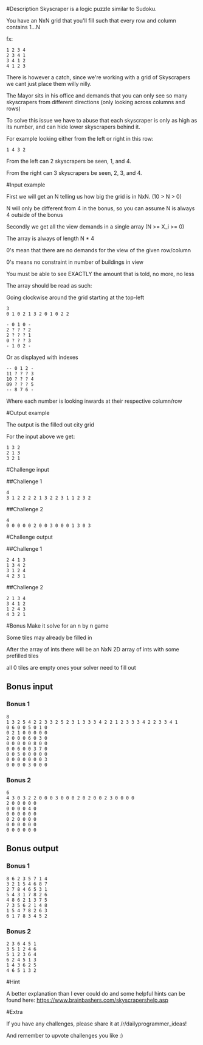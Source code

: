 #Description
Skyscraper is a logic puzzle similar to Sudoku.

You have an NxN grid that you'll fill such that every row and column contains 1...N

fx:

    1 2 3 4
    2 3 4 1
    3 4 1 2
    4 1 2 3
	
There is however a catch, since we're working with a grid of Skyscrapers we cant just place them willy nilly.

The Mayor sits in his office and demands that you can only see so many skyscrapers from different directions (only looking across columns and rows)

To solve this issue we have to abuse that each skyscraper is only as high as its number, and can hide lower skyscrapers behind it.

For example looking either from the left or right in this row:
 
    1 4 3 2

From the left can 2 skyscrapers be seen, 1, and 4.

From the right can 3 skyscrapers be seen, 2, 3, and 4.

#Input example

First we will get an N telling us how big the grid is in NxN. (10 > N > 0)

N will only be different from 4 in the bonus, so you can assume N is always 4 outside of the bonus

Secondly we get all the view demands in a single array (N >= X_i >= 0)

The array is always of length N * 4

0's mean that there are no demands for the view of the given row/column

0's means no constraint in number of buildings in view

You must be able to see EXACTLY the amount that is told, no more, no less

The array should be read as such:

Going clockwise around the grid starting at the top-left

    3
    0 1 0 2 1 3 2 0 1 0 2 2

    - 0 1 0 -
    2 ? ? ? 2
    2 ? ? ? 1
    0 ? ? ? 3
    - 1 0 2 -

Or as displayed with indexes

    -- 0 1 2 -
    11 ? ? ? 3
    10 ? ? ? 4
    09 ? ? ? 5
    -- 8 7 6 -
	
Where each number is looking inwards at their respective column/row

#Output example

The output is the filled out city grid

For the input above we get:

    1 3 2
    2 1 3
    3 2 1

#Challenge input

##Challenge 1

    4
    3 1 2 2 2 2 1 3 2 2 3 1 1 2 3 2

##Challenge 2

    4
    0 0 0 0 0 2 0 0 3 0 0 0 1 3 0 3

#Challenge output

##Challenge 1
    
    2 4 1 3
    1 3 4 2
    3 1 2 4
    4 2 3 1

##Challenge 2

    2 1 3 4
    3 4 1 2
    1 2 4 3
    4 3 2 1

#Bonus
Make it solve for an n by n game

Some tiles may already be filled in

After the array of ints there will be an NxN 2D array of ints with some prefilled tiles

all 0 tiles are empty ones your solver need to fill out

## Bonus input

### Bonus 1

    8
    1 3 2 5 4 2 2 3 3 2 5 2 3 1 3 3 3 4 2 2 1 2 3 3 3 4 2 2 3 3 4 1
    0 6 0 0 5 0 1 0
    0 2 1 0 0 0 0 0
    2 0 0 0 6 0 3 0
    0 0 0 0 0 8 0 0
    0 0 6 0 0 3 7 0
    0 0 5 0 0 0 0 0
    0 0 0 0 0 0 0 3
    0 0 0 0 3 0 0 0

### Bonus 2

    6
    4 3 0 3 2 2 0 0 0 3 0 0 0 2 0 2 0 0 2 3 0 0 0 0
    2 0 0 0 0 0
    0 0 0 0 4 0
    0 0 0 0 0 0
    0 2 0 0 0 0
    0 0 0 0 0 0
    0 0 0 0 0 0

## Bonus output

### Bonus 1

    8 6 2 3 5 7 1 4
    3 2 1 5 4 6 8 7
    2 7 8 4 6 5 3 1
    5 4 3 1 7 8 2 6
    4 8 6 2 1 3 7 5
    7 3 5 6 2 1 4 8
    1 5 4 7 8 2 6 3
    6 1 7 8 3 4 5 2

### Bonus 2

    2 3 6 4 5 1
    3 5 1 2 4 6
    5 1 2 3 6 4
    6 2 4 5 1 3
    1 4 3 6 2 5
    4 6 5 1 3 2

#Hint

A better explanation than I ever could do and some helpful hints can be found here:
https://www.brainbashers.com/skyscrapershelp.asp

#Extra

If you have any challenges, please share it at /r/dailyprogrammer_ideas!

And remember to upvote challenges you like :)